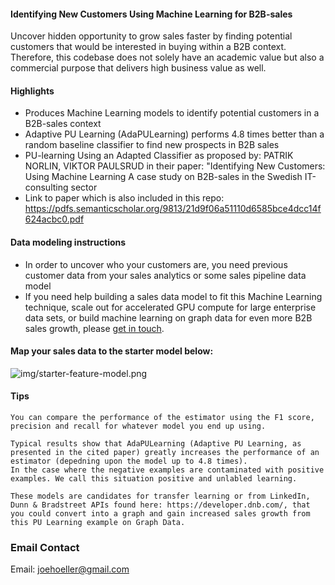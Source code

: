 #### Identifying New Customers Using Machine Learning for B2B-sales

Uncover hidden opportunity to grow sales faster by finding potential customers that would be interested in buying within a B2B context. 
Therefore, this codebase does not solely have an academic value but also a commercial purpose that delivers high business value as well.

#### Highlights

* Produces Machine Learning models to identify potential customers in a B2B-sales context
* Adaptive PU Learning (AdaPULearning) performs 4.8 times better than a random baseline classifier to find new prospects in B2B sales
* PU-learning Using an Adapted Classifier as proposed by: PATRIK NORLIN, VIKTOR PAULSRUD in their paper: "Identifying New Customers: Using Machine Learning A case study on B2B-sales in the Swedish IT-consulting sector
* Link to paper which is also included in this repo: https://pdfs.semanticscholar.org/9813/21d9f06a51110d6585bce4dcc14f624acbc0.pdf

#### Data modeling instructions

* In order to uncover who your customers are, you need previous customer data from your sales analytics or some sales pipeline data model
* If you need help building a sales data model to fit this Machine Learning technique, scale out for accelerated GPU compute for large enterprise data sets, or build machine learning on graph data for even more B2B sales growth, please [get in touch](https://www.linkedin.com/in/computer-vision-engineer/).

#### Map your sales data to the starter model below:

![img/starter-feature-model.png](starter-feature-model.png)


#### Tips

    You can compare the performance of the estimator using the F1 score, precision and recall for whatever model you end up using.

    Typical results show that AdaPULearning (Adaptive PU Learning, as presented in the cited paper) greatly increases the performance of an estimator (depedning upon the model up to 4.8 times).
    In the case where the negative examples are contaminated with positive examples. We call this situation positive and unlabled learning.
    
    These models are candidates for transfer learning or from LinkedIn, Dunn & Bradstreet APIs found here: https://developer.dnb.com/, that you could convert into a graph and gain increased sales growth from
    this PU Learning example on Graph Data. 
    

### Email Contact

Email: joehoeller@gmail.com




